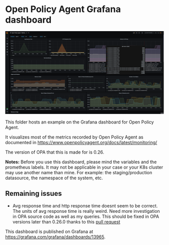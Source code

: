 # Open Policy Agent Grafana dashboard

![](images/dashboard-image-1.png)

This folder hosts an example on the Grafana dashboard for Open Policy Agent.

It visualizes most of the metrics recorded by Open Policy Agent as documented in 
https://www.openpolicyagent.org/docs/latest/monitoring/

The version of OPA that this is made for is 0.26.

**Notes:** Before you use this dashboard, please mind the variables and the prometheus labels.
It may not be applicable in your case or your K8s cluster may use another name than mine.
For example: the staging/production datasource, the namespace of the system, etc.

## Remaining issues
- Avg response time and http response time doesnt seem to be correct. The units of avg response time is really weird. Need more investigation in OPA source code as well as my queries.
This should be fixed in OPA versions later than 0.26.0 thanks to this [pull request](https://github.com/open-policy-agent/opa/pull/3214)


This dashboard is published on Grafana at https://grafana.com/grafana/dashboards/13965. 


